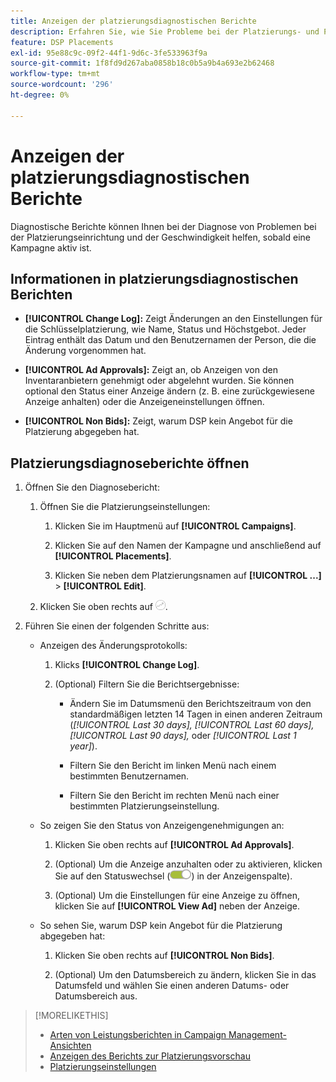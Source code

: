 ```yaml
---
title: Anzeigen der platzierungsdiagnostischen Berichte
description: Erfahren Sie, wie Sie Probleme bei der Platzierungs- und Platzierungseinrichtung diagnostizieren können.
feature: DSP Placements
exl-id: 95e88c9c-09f2-44f1-9d6c-3fe533963f9a
source-git-commit: 1f8fd9d267aba0858b18c0b5a9b4a693e2b62468
workflow-type: tm+mt
source-wordcount: '296'
ht-degree: 0%

---
```


# Anzeigen der platzierungsdiagnostischen Berichte

<!-- Does this really belong in the Campaign Management > Reports section or in the Placements section? -->

Diagnostische Berichte können Ihnen bei der Diagnose von Problemen bei der Platzierungseinrichtung und der Geschwindigkeit helfen, sobald eine Kampagne aktiv ist.

## Informationen in platzierungsdiagnostischen Berichten

* **[!UICONTROL Change Log]:** Zeigt Änderungen an den Einstellungen für die Schlüsselplatzierung, wie Name, Status und Höchstgebot. Jeder Eintrag enthält das Datum und den Benutzernamen der Person, die die Änderung vorgenommen hat.

* **[!UICONTROL Ad Approvals]:** Zeigt an, ob Anzeigen von den Inventaranbietern genehmigt oder abgelehnt wurden. Sie können optional den Status einer Anzeige ändern (z. B. eine zurückgewiesene Anzeige anhalten) oder die Anzeigeneinstellungen öffnen.

* **[!UICONTROL Non Bids]:** Zeigt, warum DSP kein Angebot für die Platzierung abgegeben hat.

## Platzierungsdiagnoseberichte öffnen

1. Öffnen Sie den Diagnosebericht:

   1. Öffnen Sie die Platzierungseinstellungen:

      1. Klicken Sie im Hauptmenü auf **[!UICONTROL Campaigns]**.

      1. Klicken Sie auf den Namen der Kampagne und anschließend auf **[!UICONTROL Placements]**.

      1. Klicken Sie neben dem Platzierungsnamen auf  **[!UICONTROL ...]** > **[!UICONTROL Edit]**.

   1. Klicken Sie oben rechts auf ![Placement-Diagnose](/help/dsp/assets/placement-diagnostics.png).

1. Führen Sie einen der folgenden Schritte aus:

   * Anzeigen des Änderungsprotokolls:

      1. Klicks **[!UICONTROL Change Log]**.

      1. (Optional) Filtern Sie die Berichtsergebnisse:

         * Ändern Sie im Datumsmenü den Berichtszeitraum von den standardmäßigen letzten 14 Tagen in einen anderen Zeitraum (*[!UICONTROL Last 30 days],* *[!UICONTROL Last 60 days],* *[!UICONTROL Last 90 days],* oder *[!UICONTROL Last 1 year]*).

         * Filtern Sie den Bericht im linken Menü nach einem bestimmten Benutzernamen.

         * Filtern Sie den Bericht im rechten Menü nach einer bestimmten Platzierungseinstellung.

   * So zeigen Sie den Status von Anzeigengenehmigungen an:

      1. Klicken Sie oben rechts auf **[!UICONTROL Ad Approvals]**.

      1. (Optional) Um die Anzeige anzuhalten oder zu aktivieren, klicken Sie auf den Statuswechsel (![Statusschalter](/help/dsp/assets/status-switch.png)) in der Anzeigenspalte).

      1. (Optional) Um die Einstellungen für eine Anzeige zu öffnen, klicken Sie auf **[!UICONTROL View Ad]** neben der Anzeige.

   * So sehen Sie, warum DSP kein Angebot für die Platzierung abgegeben hat:

      1. Klicken Sie oben rechts auf **[!UICONTROL Non Bids]**.

      1. (Optional) Um den Datumsbereich zu ändern, klicken Sie in das Datumsfeld und wählen Sie einen anderen Datums- oder Datumsbereich aus.

<!-- Later, add link to >* Definitions for NBRs (Reading No Bid Reports (NBRs)) -->

>[!MORELIKETHIS]
>
>* [Arten von Leistungsberichten in Campaign Management-Ansichten](campaign-reports-about.md)
>* [Anzeigen des Berichts zur Platzierungsvorschau](/help/dsp/campaign-management/reports/placement-forecast.md)
>* [Platzierungseinstellungen](/help/dsp/campaign-management/placements/placement-settings.md)
